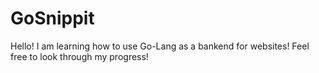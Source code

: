 # GoSnippit

Hello! I am learning how to use Go-Lang as a bankend for websites! Feel free to look through my progress!